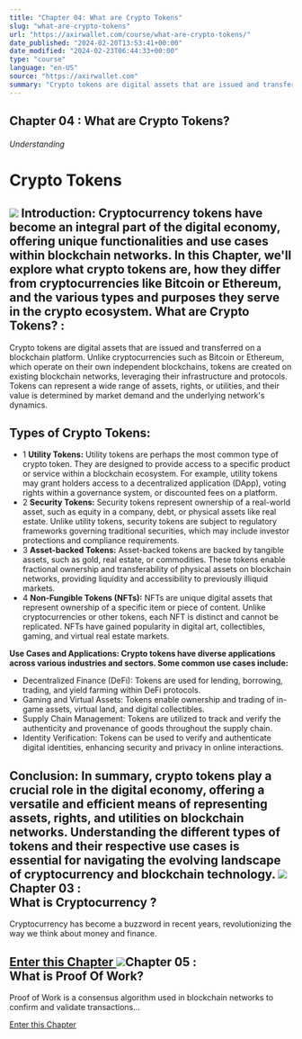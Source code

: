 ```yaml
---
title: "Chapter 04: What are Crypto Tokens"
slug: "what-are-crypto-tokens"
url: "https://axirwallet.com/course/what-are-crypto-tokens/"
date_published: "2024-02-20T13:53:41+00:00"
date_modified: "2024-02-23T06:44:33+00:00"
type: "course"
language: "en-US"
source: "https://axirwallet.com"
summary: "Crypto tokens are digital assets that are issued and transferred on a blockchain platform..."
---
```


Chapter 04 : What are Crypto Tokens?
------------------------------------

###### Understanding

Crypto Tokens
=============

 ![](https://axirwallet.com/wp-content/uploads/Crypto-Tokens.png)  **Introduction:**  Cryptocurrency tokens have become an integral part of the digital economy, offering unique functionalities and use cases within blockchain networks. In this Chapter, we'll explore what crypto tokens are, how they differ from cryptocurrencies like Bitcoin or Ethereum, and the various types and purposes they serve in the crypto ecosystem. What are Crypto Tokens? :
-------------------------

Crypto tokens are digital assets that are issued and transferred on a blockchain platform. Unlike cryptocurrencies such as Bitcoin or Ethereum, which operate on their own independent blockchains, tokens are created on existing blockchain networks, leveraging their infrastructure and protocols. Tokens can represent a wide range of assets, rights, or utilities, and their value is determined by market demand and the underlying network's dynamics.

Types of Crypto Tokens: 
------------------------

- 1 **Utility Tokens:** Utility tokens are perhaps the most common type of crypto token. They are designed to provide access to a specific product or service within a blockchain ecosystem. For example, utility tokens may grant holders access to a decentralized application (DApp), voting rights within a governance system, or discounted fees on a platform.
- 2  **Security Tokens:** Security tokens represent ownership of a real-world asset, such as equity in a company, debt, or physical assets like real estate. Unlike utility tokens, security tokens are subject to regulatory frameworks governing traditional securities, which may include investor protections and compliance requirements.
- 3  **Asset-backed Tokens:**  Asset-backed tokens are backed by tangible assets, such as gold, real estate, or commodities. These tokens enable fractional ownership and transferability of physical assets on blockchain networks, providing liquidity and accessibility to previously illiquid markets.
- 4  **Non-Fungible Tokens (NFTs):**  NFTs are unique digital assets that represent ownership of a specific item or piece of content. Unlike cryptocurrencies or other tokens, each NFT is distinct and cannot be replicated. NFTs have gained popularity in digital art, collectibles, gaming, and virtual real estate markets.
 
**Use Cases and Applications: Crypto tokens have diverse applications across various industries and sectors. Some common use cases include:**

- Decentralized Finance (DeFi): Tokens are used for lending, borrowing, trading, and yield farming within DeFi protocols.
- Gaming and Virtual Assets: Tokens enable ownership and trading of in-game assets, virtual land, and digital collectibles.
- Supply Chain Management: Tokens are utilized to track and verify the authenticity and provenance of goods throughout the supply chain.
- Identity Verification: Tokens can be used to verify and authenticate digital identities, enhancing security and privacy in online interactions.

 **Conclusion:**  In summary, crypto tokens play a crucial role in the digital economy, offering a versatile and efficient means of representing assets, rights, and utilities on blockchain networks. Understanding the different types of tokens and their respective use cases is essential for navigating the evolving landscape of cryptocurrency and blockchain technology. ![](https://axirwallet.com/wp-content/uploads/Frame-53-4.png)Chapter 03 :  
What is Cryptocurrency ?
---------------------------------------

Cryptocurrency has become a buzzword in recent years, revolutionizing the way we think about money and finance.

 [ Enter this Chapter ](https://axirwallet.com/course/what-is-cryptocurrency/) ![](https://axirwallet.com/wp-content/uploads/Frame-53-5.png)Chapter 05 :  
What is Proof Of Work?
-------------------------------------

Proof of Work is a consensus algorithm used in blockchain networks to confirm and validate transactions...

 [ Enter this Chapter ](https://axirwallet.com/course/what-is-proof-of-work/)